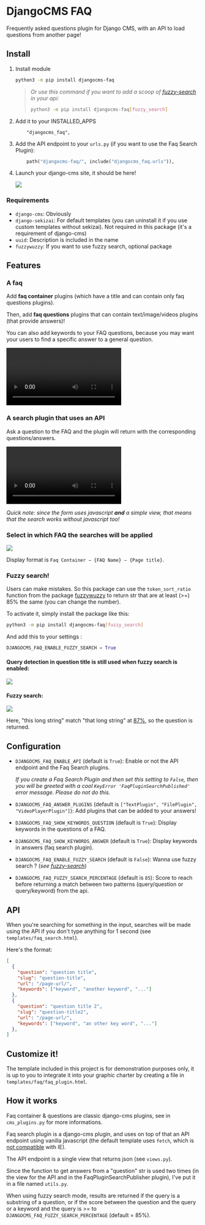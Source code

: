 # DjangoCMS FAQ

Frequently asked questions plugin for Django CMS, with an API to load questions from another page!

## Install

1) Install module
   ```bash
   python3 -m pip install djangocms-faq
   ```
   > *Or use this command if you want to add a scoop of [fuzzy-search](#fuzzy-search) in your api:*
   > ```bash
   > python3 -m pip install djangocms-faq[fuzzy_search]
   > ```

2) Add it to your INSTALLED_APPS
   ```
       "djangocms_faq",
   ```

3) Add the API endpoint to your `urls.py` (if you want to use the Faq Search Plugin):
    ```python
        path("djangocms-faq/", include("djangocms_faq.urls")),
    ```

4) Launch your django-cms site, it should be here!

    ![](https://gitlab.com/kapt/open-source/djangocms-faq/uploads/4d774d9e28e4125db633e80234569c2e/image.png)

### Requirements

* `django-cms`: Obviously
* `django-sekizai`: For default templates (you can uninstall it if you use custom templates without sekizai). Not required in this package (it's a requirement of django-cms)
* `uuid`: Description is included in the name
* `fuzzywuzzy`: If you want to use fuzzy search, optional package

## Features

### A faq

Add **faq container** plugins (which have a title and can contain only faq questions plugins).

Then, add **faq questions** plugins that can contain text/image/videos plugins (that provide answers)!

You can also add keywords to your FAQ questions, because you may want your users to find a specific answer to a general question.

![Here's a small demo video](https://gitlab.com/kapt/open-source/djangocms-faq/uploads/c255a0763de90fd10dff72a013c2990e/create-faq-demo.webm)

### A search plugin that uses an API

Ask a question to the FAQ and the plugin will return with the corresponding questions/answers.

![Here's another small demo video](https://gitlab.com/kapt/open-source/djangocms-faq/uploads/7762aa21673c498686f5b19c3cc37a54/create-faq-search-plugin-demo.webm)

*Quick note: since the form uses javascript **and** a simple view, that means that the search works without javascript too!*

### Select in which FAQ the searches will be applied

![](https://gitlab.com/kapt/open-source/djangocms-faq/uploads/eb973135b140f8fcf7fe455aed3ffca5/image.png)

Display format is `Faq Container − {FAQ Name} − {Page title}`.

### Fuzzy search!

Users can make mistakes. So this package can use the `token_sort_ratio` function from the package [fuzzywuzzy](https://github.com/seatgeek/fuzzywuzzy#token-sort-ratio) to return str that are at least (>=) 85% the same (you can change the number).

To activate it, simply install the package like this:

```bash
python3 -m pip install djangocms-faq[fuzzy_search]
```

And add this to your settings :

```python
DJANGOCMS_FAQ_ENABLE_FUZZY_SEARCH = True
```

#### Query detection in question title is still used when fuzzy search is enabled:

![](https://gitlab.com/kapt/open-source/djangocms-faq/uploads/c4fc8952248b9f7481ec3d9a466cbe06/image.png)

#### Fuzzy search:

![](https://gitlab.com/kapt/open-source/djangocms-faq/uploads/7c8ded0983cf32ac2253430a6c229d37/image.png)

Here, "this long string" match "that long string" at [87%](https://gitlab.com/kapt/open-source/djangocms-faq/uploads/98e58ce1b212c76898927c86b0938b2e/image.png), so the question is returned.

## Configuration

* `DJANGOCMS_FAQ_ENABLE_API` (default is `True`): Enable or not the API endpoint and the Faq Search plugins.

    *If you create a Faq Search Plugin and then set this setting to `False`, then you will be greeted with a cool `KeyError 'FaqPluginSearchPublished'` error message. Please do not do this.*

* `DJANGOCMS_FAQ_ANSWER_PLUGINS` (default is `["TextPlugin", "FilePlugin", "VideoPlayerPlugin"]`): Add plugins that can be added to your answers!

* `DJANGOCMS_FAQ_SHOW_KEYWORDS_QUESTION` (default is `True`): Display keywords in the questions of a FAQ.

* `DJANGOCMS_FAQ_SHOW_KEYWORDS_ANSWER` (default is `True`): Display keywords in answers (faq search plugin).

* `DJANGOCMS_FAQ_ENABLE_FUZZY_SEARCH` (default is `False`): Wanna use fuzzy search ? (*see [fuzzy-search](#fuzzy-search)*)

* `DJANGOCMS_FAQ_FUZZY_SEARCH_PERCENTAGE` (default is `85`): Score to reach before returning a match between two patterns (query/question or query/keyword) from the api.

## API

When you're searching for something in the input, searches will be made using the API if you don't type anything for 1 second (see `templates/faq_search.html`).

Here's the format:

```json
[
  {
    "question": "question title",
    "slug": "question-title",
    "url": "/page-url/",
    "keywords": ["keyword", "another keyword", "..."]
  },
  {
    "question": "question title 2",
    "slug": "question-title2",
    "url": "/page-url/",
    "keywords": ["keyword", "an other key word", "..."]
  },
]
```

## Customize it!

The template included in this project is for demonstration purposes only, it is up to you to integrate it into your graphic charter by creating a file in `templates/faq/faq_plugin.html`.

## How it works

Faq container & questions are classic django-cms plugins, see in `cms_plugins.py` for more informations.

Faq search plugin is a django-cms plugin, and uses on top of that an API endpoint using vanilla javascript (the default template uses `fetch`, which is [not compatible](https://caniuse.com/fetch) with IE).

The API endpoint is a single view that returns json (see `views.py`).

Since the function to get answers from a "question" str is used two times (in the view for the API and in the FaqPluginSearchPublisher plugin), I've put it in a file named `utils.py`.

When using fuzzy search mode, results are returned if the query is a substring of a question, or if the score between the question and the query or a keyword and the query is >= to `DJANGOCMS_FAQ_FUZZY_SEARCH_PERCENTAGE` (default = 85%).
